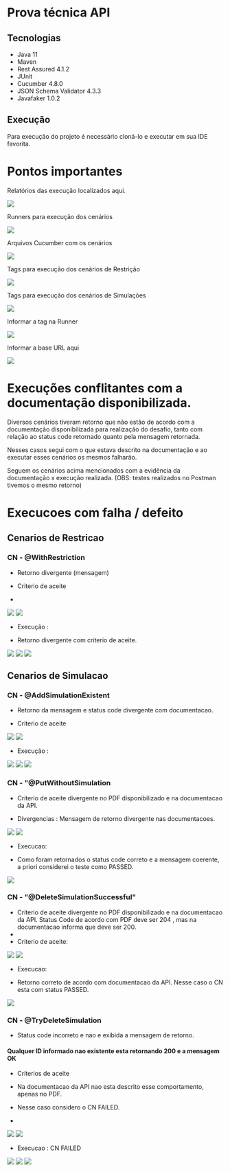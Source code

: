 # Prova técnica API

##  Tecnologias

 * Java 11
 * Maven
 * Rest Assured 4.1.2
 * JUnit 
 * Cucumber 4.8.0 
 * JSON Schema Validator 4.3.3
 * Javafaker 1.0.2


## Execução

Para execução do projeto é necessário cloná-lo e executar em sua IDE favorita.

# Pontos importantes

Relatórios das execução localizados aqui.

![](src/test/resources/img/img.png)

Runners para execução dos cenários

![](src/test/resources/img/img_1.png)

Arquivos Cucumber com os cenários

![](![img.png](img.png))


Tags para execução dos cenários de Restrição

![](src/test/resources/img/img_2.png)


Tags para execução dos cenários de Simulações


![](src/test/resources/img/img_3.png)

Informar a tag na Runner

![](src/test/resources/img/img_4.png)

Informar a base URL aqui 

![](src/test/resources/img/img_5.png)


# Execuções conflitantes com a documentação disponibilizada.

Diversos cenários tiveram retorno que não estão de acordo com a documentação 
disponibilizada para realização do desafio, tanto com relação ao status code retornado
quanto pela mensagem retornada.

Nesses casos segui com o que estava descrito na documentação e ao executar esses cenários
os mesmos falharão.

Seguem os cenários acima mencionados com a evidência da documentação x execução realizada.
(OBS: testes realizados no Postman tivemos o mesmo retorno)

# Execucoes com falha / defeito

## Cenarios de Restricao

### CN - @WithRestriction

 * Retorno divergente (mensagem)

* Criterio de aceite 
* 
![](src/test/resources/img/img_6.png)
![](src/test/resources/img/img_9.png)

* Execução : 

*  Retorno divergente com criterio de aceite.

![](src/test/resources/img/img_7.png)
![](src/test/resources/img/img_8.png)
![](src/test/resources/img/img_10.png)

## Cenarios de Simulacao

### CN - @AddSimulationExistent

* Retorno da mensagem e status code divergente com documentacao.

* Criterio de aceite

![](src/test/resources/img/img_11.png)
![](src/test/resources/img/img_12.png)

* Execução : 

![](src/test/resources/img/img_14.png)
![](src/test/resources/img/img_16.png)
![](src/test/resources/img/img_17.png)



### CN - "@PutWithoutSimulation

* Criterio de aceite divergente no PDF disponibilizado e na documentacao da API.

 * Divergencias : Mensagem de retorno divergente nas documentacoes.

![](src/test/resources/img/img_18.png)
![](src/test/resources/img/img_19.png)

* Execucao: 

* Como foram retornados o status code correto e a mensagem coerente, a priori considerei o teste como PASSED.


![](src/test/resources/img/img_20.png)


### CN - "@DeleteSimulationSuccessful"

* Criterio de aceite divergente no PDF disponibilizado e na documentacao da API.
Status Code de acordo com PDF deve ser 204 , mas na documentacao informa que deve ser 200.
* 
* Criterio de aceite:

![](src/test/resources/img/img_21.png)
![](src/test/resources/img/img_22.png)

* Execucao: 

* Retorno correto de acordo com documentacao da API. 
Nesse caso o CN esta com status PASSED.

![](src/test/resources/img/img_23.png)



### CN - @TryDeleteSimulation

* Status code incorreto e nao e exibida a mensagem de retorno.
#### Qualquer ID informado nao existente esta retornando 200 e a mensagem OK

* Criterios de aceite


* Na documentacao da API nao esta descrito esse comportamento, apenas no PDF.
* Nesse caso considero o CN FAILED.
* 
![](src/test/resources/img/img_27.png)
![](src/test/resources/img/img_28.png)


* Execucao : CN FAILED 

![](src/test/resources/img/img_24.png)
![](src/test/resources/img/img_25.png)
![](src/test/resources/img/img_26.png)